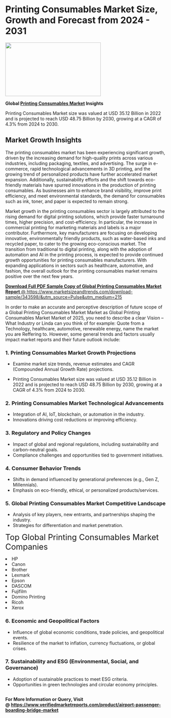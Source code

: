 <H1>Printing Consumables Market Size, Growth and Forecast from 2024 - 2031</H1><img class="aligncenter size-medium wp-image-584254" src="https://thirdeyenews.in/wp-content/uploads/2024/09/Global-Market-Research-300x168.jpeg" alt="" width="300" height="168" /><p><strong>Global&nbsp;<a href="https://www.marketsizeandtrends.com/download-sample/343598/&amp;utm_source=Pulse&amp;utm_medium=215">Printing Consumables Market</a> Insights</strong></p><p>Printing Consumables Market size was valued at USD 35.12 Billion in 2022 and is projected to reach USD 48.75 Billion by 2030, growing at a CAGR of 4.3% from 2024 to 2030.</p><p><h2>Market Growth Insights</h2> <p>The printing consumables market has been experiencing significant growth, driven by the increasing demand for high-quality prints across various industries, including packaging, textiles, and advertising. The surge in e-commerce, rapid technological advancements in 3D printing, and the growing trend of personalized products have further accelerated market expansion. Additionally, sustainability efforts and the shift towards eco-friendly materials have spurred innovations in the production of printing consumables. As businesses aim to enhance brand visibility, improve print efficiency, and meet environmental standards, the demand for consumables such as ink, toner, and paper is expected to remain strong.</p> <p><a href="#"></a></p> <p>Market growth in the printing consumables sector is largely attributed to the rising demand for digital printing solutions, which provide faster turnaround times, higher precision, and cost-efficiency. In particular, the increase in commercial printing for marketing materials and labels is a major contributor. Furthermore, key manufacturers are focusing on developing innovative, environmentally friendly products, such as water-based inks and recycled paper, to cater to the growing eco-conscious market. The transition from traditional to digital printing, along with the adoption of automation and AI in the printing process, is expected to provide continued growth opportunities for printing consumables manufacturers. With expanding applications in sectors such as healthcare, automotive, and fashion, the overall outlook for the printing consumables market remains positive over the next few years. <p><a href="#"></p><p><span class=""><strong>Download Full PDF Sample Copy of Global Printing Consumables Market Report</strong> @ <a href="https://www.marketsizeandtrends.com/download-sample/343598/&amp;utm_source=Pulse&amp;utm_medium=215" target="_blank">https://www.marketsizeandtrends.com/download-sample/343598/&amp;utm_source=Pulse&amp;utm_medium=215</a></span></p><p>In order to make an accurate and perceptive description of future scope of a Global&nbsp;Printing Consumables Market Market as Global&nbsp;Printing Consumables Market Market of 2025, you need to describe a clear Vision &ndash; What Industry or Linda can you think of for example: Quote from a Technology, healthcare, automotive, renewable energy, name the market you are Reffering to. However, some general trends and factors usually impact market reports and their future outlook include:</p><h3>1.&nbsp;<strong>Printing Consumables Market Growth Projections</strong></h3><ul><li>Examine market size trends, revenue estimates and CAGR (Compounded Annual Growth Rate) projections.</li><li><p>Printing Consumables Market size was valued at USD 35.12 Billion in 2022 and is projected to reach USD 48.75 Billion by 2030, growing at a CAGR of 4.3% from 2024 to 2030.</p></li></ul><h3>2.&nbsp;<strong>Printing Consumables Market Technological Advancements</strong></h3><ul><li>Integration of AI, IoT, blockchain, or automation in the industry.</li><li>Innovations driving cost reductions or improving efficiency.</li></ul><h3>3.&nbsp;<strong>Regulatory and Policy Changes</strong></h3><ul><li>Impact of global and regional regulations, including sustainability and carbon-neutral goals.</li><li>Compliance challenges and opportunities tied to government initiatives.</li></ul><h3>4.&nbsp;<strong>Consumer Behavior Trends</strong></h3><ul><li>Shifts in demand influenced by generational preferences (e.g., Gen Z, Millennials).</li><li>Emphasis on eco-friendly, ethical, or personalized products/services.</li></ul><h3>5.&nbsp;<strong>Global Printing Consumables Market Competitive Landscape</strong></h3><ul><li>Analysis of key players, new entrants, and partnerships shaping the industry.</li><li>Strategies for differentiation and market penetration.</li></ul><p data-pm-slice="1 1 []"><span style="color: inherit; font-family: inherit; font-size: 25px;">Top Global Printing Consumables Market Companies</span></p><div class="" data-test-id=""><p><li>HP</li><li> Canon</li><li> Brother</li><li> Lexmark</li><li> Epson</li><li> DASCOM</li><li> Fujifilm</li><li> Domino Printing</li><li> Ricoh</li><li> Xerox</li></p></div><h3>6.&nbsp;<strong>Economic and Geopolitical Factors</strong></h3><ul><li>Influence of global economic conditions, trade policies, and geopolitical events.</li><li>Resilience of the market to inflation, currency fluctuations, or global crises.</li></ul><h3>7.&nbsp;<strong>Sustainability and ESG (Environmental, Social, and Governance)</strong></h3><ul><li>Adoption of sustainable practices to meet ESG criteria.</li><li>Opportunities in green technologies and circular economy principles.</li></ul><h2><strong style="font-size: 14px;">For More Information or Query, Visit @&nbsp;</strong><a style="background-color: #ffffff; font-size: 14px;" href="https://www.marketsizeandtrends.com/report/printing-consumables-market/" target="_blank">https://www.verifiedmarketreports.com/product/airport-passenger-boarding-bridge-market</a></h2>
